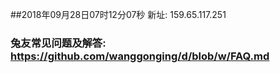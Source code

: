 ##2018年09月28日07时12分07秒 新址: 159.65.117.251
### 兔友常见问题及解答: https://github.com/wanggonging/d/blob/w/FAQ.md
